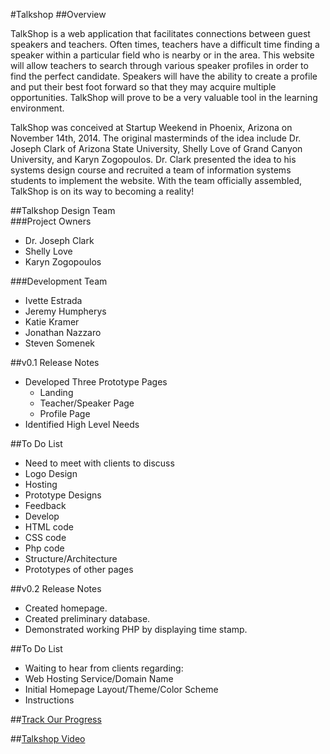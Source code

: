 #Talkshop
##Overview

TalkShop is a web application that facilitates connections between guest speakers and teachers. Often times, teachers have a difficult time finding a speaker within a particular field who is nearby or in the area. This website will allow teachers to search through various speaker profiles in order to find the perfect candidate. Speakers will have the ability to create a profile and put their best foot forward so that they may acquire multiple opportunities. TalkShop will prove to be a very valuable tool in the learning environment. 
  
TalkShop was conceived at Startup Weekend in Phoenix, Arizona on November 14th, 2014. The original masterminds of the idea include Dr. Joseph Clark of Arizona State University, Shelly Love of Grand Canyon University, and Karyn Zogopoulos. Dr. Clark presented the idea to his systems design course and recruited a team of information systems students to implement the website. With the team officially assembled, TalkShop is on its way to becoming a reality!

  
##Talkshop Design Team  
###Project Owners  
* Dr. Joseph Clark
* Shelly Love
* Karyn Zogopoulos
  

###Development Team
* Ivette Estrada
* Jeremy Humpherys
* Katie Kramer
* Jonathan Nazzaro
* Steven Somenek  
  

##v0.1 Release Notes
* Developed Three Prototype Pages
  * Landing
  * Teacher/Speaker Page
  * Profile Page
* Identified High Level Needs

##To Do List  
*  Need to meet with clients to discuss
  *  Logo Design
  *  Hosting
  *  Prototype Designs
  *  Feedback
*  Develop
  *  HTML code
  *  CSS code
  *  Php code
  *  Structure/Architecture
  *  Prototypes of other pages  

##v0.2 Release Notes
* Created homepage.
* Created preliminary database.
* Demonstrated working PHP by displaying time stamp.

##To Do List
*   Waiting to hear from clients regarding:
  *   Web Hosting Service/Domain Name
  *   Initial Homepage Layout/Theme/Color Scheme
  *   Instructions

##[Track Our Progress](https://waffle.io/asu-cis-capstone/talkshop)

##[Talkshop Video](http://t.co/hDJQhBq9YR)


